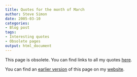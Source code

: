 ```yaml
---
title: Quotes for the month of March
author: Steve Simon
date: 2005-03-10
categories:
- Blog post
tags:
- Interesting quotes
- Obsolete pages
output: html_document
---
```


This page is obsolete. You can find links to all my quotes [here][sim3].

You can find an [earlier version][sim1] of this page on my [website][sim2].

[sim1]: http://www.pmean.com/05/QuotesMarch.html
[sim2]: http://www.pmean.com

[sim3]: http://new.pmean.com/categories/quotations/

